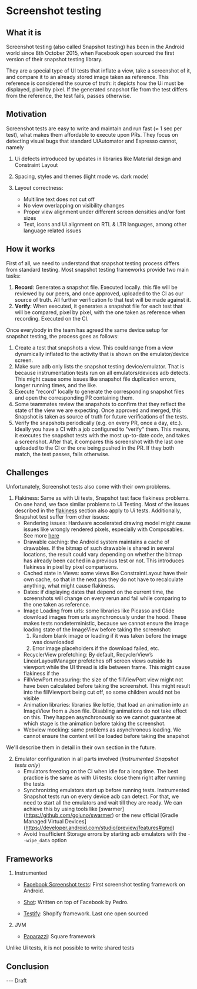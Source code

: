 # Screenshot testing

## What it is
Screenshot testing (also called Snapshot testing) has been in the Android world since 8th October 2015, when Facebook open sourced the first version of their snapshot testing library.

They are a special type of UI tests that inflate a view, take a screenshot of it, and compare it to an already stored image taken as reference. This reference is considered the source of truth: it depicts how the Ui must be displayed, pixel by pixel.
If the generated snapshot file from the test differs from the reference, the test fails, passes otherwise.

## Motivation
Screenshot tests are easy to write and maintain and run fast (≈ 1 sec per test), what makes them affordable to execute upon PRs.
They focus on detecting visual bugs that standard UiAutomator and Espresso cannot, namely

1. Ui defects introduced by updates in libraries like Material design and Constraint Layout
   
2. Spacing, styles and themes (light mode vs. dark mode)
   
3. Layout correctness:
     - Multiline text does not cut off
     - No view overlapping on visibility changes
     - Proper view alignment under different screen densities and/or font sizes
     - Text, icons and Ui alignment on RTL & LTR languages, among other language related issues

## How it works
First of all, we need to understand that snapshot testing process differs from standard testing.
Most snapshot testing frameworks provide two main tasks:

1. **Record**: Generates a snapshot file. Executed locally. this file will be reviewed by our peers, and once approved, uploaded to the CI as our source of truth. All further verification fo that test will be made against it.
2. **Verify**: When executed, it generates a snapshot file for each test that will be compared, pixel by pixel, with the one taken as reference when recording. Executed on the CI.

Once everybody in the team has agreed the same device setup for snapshot testing, the process goes as follows:

1. Create a test that snapshots a view. This could range from a view dynamically inflated to the activity that is shown on the emulator/device screen.
2. Make sure adb only lists the snapshot testing device/emulator. That is because instrumentation tests run on all emulators/devices adb detects. This might cause some issues like snapshot file duplication errors, longer running times, and the like.
3. Execute "record" locally to generate the corresponding snapshot files and open the corresponding PR containing them.
4. Some teammates review the snapshots to confirm that they reflect the state of the view we are expecting. Once approved and merged, this Snapshot is taken as source of truth for future verifications of the tests.
5. Verify the snapshots periodically (e.g. on every PR, once a day, etc.). Ideally you have a CI with a job configured to "verify" them. This means, it executes the snapshot tests with the most up-to-date code, and takes a screenshot. After that, it compares this screenshot with the last one uploaded to the CI or the one being pushed in the PR. If they both match, the test passes, fails otherwise.


## Challenges
Unfortunately, Screenshot tests also come with their own problems. 

1. Flakiness: Same as with Ui tests, Snapshot test face flakiness problems. On one hand, we face similar problems to Ui Testing. Most of the issues described in the [flakiness](../practices/flakiness.md) section also apply to Ui tests.
Additionally, Snapshot test suffer from other issues:
     - Rendering issues: Hardware accelerated drawing model might cause issues like wrongly rendered pixels, especially with Composables. See more [here](https://developer.android.com/guide/topics/graphics/hardware-accel)
     - Drawable caching: the Android system maintains a cache of drawables. If the bitmap of such drawable is shared in several locations, the result could vary depending on whether the bitmap has already been cached in a previous test or not. This introduces flakiness in pixel by pixel comparisons. 
     - Cached state in Views: some views like ConstraintLayout have their own cache, so that in the next pas they do not have to recalculate anything, what might cause flakiness. 
     - Dates: if displaying dates that depend on the current time, the screenshots will change on every rerun and fail while comparing to the one taken as reference.
     - Image Loading from urls: some libraries like Picasso and Glide download images from urls asynchronously under the hood. These makes tests nondeterministic, because we cannot ensure the image loading state of the ImageView before taking the screenshot:
          1. Random blank image or loading if it was taken before the image was downloaded
          2. Error image placeholders if the download failed, etc.
     - RecyclerView prefetching: By default, RecyclerView’s LinearLayoutManager prefetches off screen views outside its viewport while the UI thread is idle between frame. This might cause flakiness if the
     - FillViewPort measuring: the size of the fillViewPort view might not have been calculated before taking the screenshot. This might result into the fillViewport being cut off, so some children would not be visible
     - Animation libraries: libraries like lottie, that load an animation into an ImageView from a Json file. Disabling animations do not take effect on this. They happen asynchronously so we cannot guarantee at which stage is the animation before taking the screenshot.
     - Webview mocking: same problems as asynchronous loading. We cannot ensure the content will be loaded before taking the snapshot 

We'll describe them in detail in their own section in the future.

2. Emulator configuration in all parts involved (*Instrumented Snapshot tests only*)
     - Emulators freezing on the CI when idle for a long time. The best practice is the same as with Ui tests: close them right after running the tests
     - Synchronizing emulators start up before running tests. Instrumented Snapshot tests run on every device adb can detect. For that, we need to start all the emulators and wait till they are ready. We can achieve this by using tools like [swarmer] (https://github.com/gojuno/swarmer) or the new official [Gradle Managed Virtual Devices] (https://developer.android.com/studio/preview/features#gmd)
     - Avoid Insufficient Storage errors by starting adb emulators with the `--wipe_data` option

## Frameworks
1. Instrumented
     - [Facebook Screenshot tests](https://github.com/facebook/screenshot-tests-for-android): First screenshot testing framework on Android.
     
     - [Shot](https://github.com/pedrovgs/Shot): Written on top of Facebook by Pedro.
     
     - [Testify](https://github.com/Shopify/android-testify#readme): Shopify framework. Last one open sourced

2. JVM
     - [Paparazzi](https://github.com/cashapp/paparazzi): Square framework
   
Unlike Ui tests, it is not possible to write shared tests

## Conclusion
--- Draft
 




